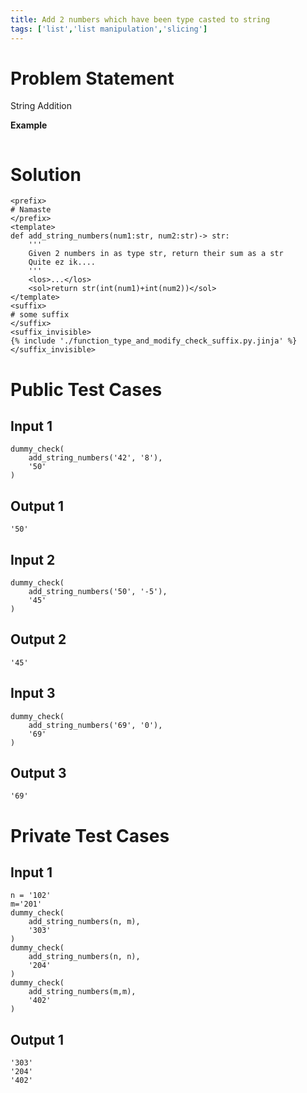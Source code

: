 ```yaml
---
title: Add 2 numbers which have been type casted to string
tags: ['list','list manipulation','slicing']
---
```


# Problem Statement

String Addition

**Example**
```
```

# Solution

```py3 test.py -r 'python test.py'
<prefix>
# Namaste
</prefix>
<template>
def add_string_numbers(num1:str, num2:str)-> str:
    '''
    Given 2 numbers in as type str, return their sum as a str
    Quite ez ik....
    '''
    <los>...</los>
    <sol>return str(int(num1)+int(num2))</sol>
</template>
<suffix>
# some suffix
</suffix>
<suffix_invisible>
{% include './function_type_and_modify_check_suffix.py.jinja' %}
</suffix_invisible>
```

# Public Test Cases

## Input 1

```
dummy_check(
    add_string_numbers('42', '8'),
    '50'
)
```

## Output 1

```
'50'
```

## Input 2

```
dummy_check(
    add_string_numbers('50', '-5'),
    '45'
)
```

## Output 2

```
'45'
```

## Input 3 

```
dummy_check(
    add_string_numbers('69', '0'),
    '69'
)
```

## Output 3

```
'69'
```

# Private Test Cases

## Input 1

```
n = '102'
m='201'
dummy_check(
    add_string_numbers(n, m),
    '303'
)
dummy_check(
    add_string_numbers(n, n),
    '204'
)
dummy_check(
    add_string_numbers(m,m),
    '402'
)
```

## Output 1

```
'303'
'204'
'402'
```
